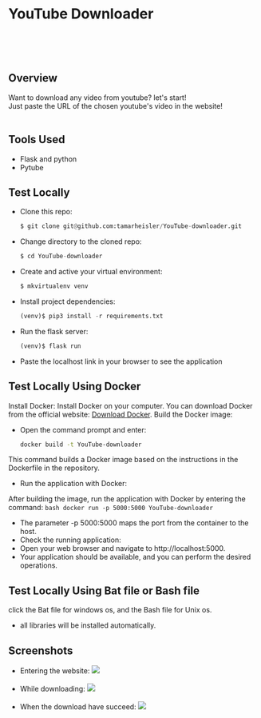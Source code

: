 # YouTube Downloader

<br><br>
<br>


## Overview
Want to download any video from youtube? let's start!
<br> Just paste the URL of the chosen youtube's video in the website!
<br><br>
## Tools Used

- Flask and python
- Pytube


## Test Locally

- Clone this repo:

    ```python
    $ git clone git@github.com:tamarheisler/YouTube-downloader.git
    ```

- Change directory to the cloned repo:

    ```python
    $ cd YouTube-downloader
    ```

- Create and active your virtual environment:

    ```python
    $ mkvirtualenv venv
    ```

- Install project dependencies:

    ```python
    (venv)$ pip3 install -r requirements.txt
    ```

- Run the flask server:

    ```python
    (venv)$ flask run
    ```

- Paste the localhost link in your browser to see the application

## Test Locally Using Docker
Install Docker:
Install Docker on your computer. You can download Docker from the official website: [Download Docker]([url](https://www.docker.com/get-started)).
Build the Docker image:

- Open the command prompt and enter:
    ```bash
  docker build -t YouTube-downloader
    ```

This command builds a Docker image based on the instructions in the Dockerfile in the repository.
- Run the application with Docker:

After building the image, run the application with Docker by entering the command:
    ```bash
docker run -p 5000:5000 YouTube-downloader
    ```
- The parameter -p 5000:5000 maps the port from the container to the host.
- Check the running application:
- Open your web browser and navigate to http://localhost:5000.
- Your application should be available, and you can perform the desired operations.


## Test Locally Using Bat file or Bash file
click the Bat file for windows os, and the Bash file for Unix os. 
- all libraries will be installed automatically.


## Screenshots

  - Entering the website:
  <img src="https://github.com/tamarheisler/YouTube-downloader/blob/master/screeshots/1.png"> <br><br>
  - While downloading:
  <img src="https://github.com/tamarheisler/YouTube-downloader/blob/master/screeshots/2.png"><br><br>
  - When the download have succeed:
  <img src="https://github.com/tamarheisler/YouTube-downloader/blob/master/screeshots/3.png"><br><br>
